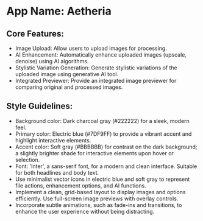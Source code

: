 # **App Name**: Aetheria

## Core Features:

- Image Upload: Allow users to upload images for processing.
- AI Enhancement: Automatically enhance uploaded images (upscale, denoise) using AI algorithms.
- Stylistic Variation Generation: Generate stylistic variations of the uploaded image using generative AI tool.
- Integrated Previewer: Provide an integrated image previewer for comparing original and processed images.

## Style Guidelines:

- Background color: Dark charcoal gray (#222222) for a sleek, modern feel.
- Primary color: Electric blue (#7DF9FF) to provide a vibrant accent and highlight interactive elements.
- Accent color: Soft gray (#BBBBBB) for contrast on the dark background; a slightly brighter shade for interactive elements upon hover or selection.
- Font: 'Inter', a sans-serif font, for a modern and clean interface. Suitable for both headlines and body text.
- Use minimalist vector icons in electric blue and soft gray to represent file actions, enhancement options, and AI functions.
- Implement a clean, grid-based layout to display images and options efficiently. Use full-screen image previews with overlay controls.
- Incorporate subtle animations, such as fade-ins and transitions, to enhance the user experience without being distracting.